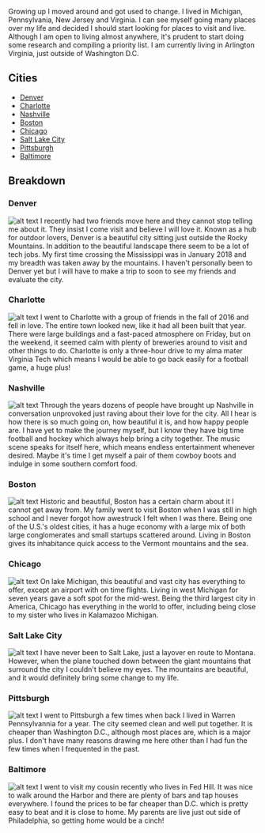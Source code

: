 Growing up I moved around and got used to change. I lived in Michigan, Pennsylvania, New Jersey and Virginia.
I can see myself going many places over my life and decided I should start looking for places to visit and live.  
Although I am open to living almost anywhere, it's prudent to start doing some research and compiling a priority list.
I am currently living in Arlington Virginia, just outside of Washington D.C.

## Cities
  * [Denver](https://en.wikipedia.org/wiki/Denver)
  * [Charlotte](https://en.wikipedia.org/wiki/Charlotte,_North_Carolina)
  * [Nashville](https://en.wikipedia.org/wiki/Nashville,_Tennessee)
  * [Boston](https://en.wikipedia.org/wiki/Boston) 
  * [Chicago](https://en.wikipedia.org/wiki/Chicago)
  * [Salt Lake City](https://en.wikipedia.org/wiki/Salt_Lake_City)
  * [Pittsburgh](https://en.wikipedia.org/wiki/Pittsburgh)
  * [Baltimore](https://en.wikipedia.org/wiki/Baltimore)
  
## Breakdown

### Denver
![alt text](https://upload.wikimedia.org/wikipedia/commons/7/7b/Denver_Montage.jpg)
I recently had two friends move here and they cannot stop telling me about it.  They insist I come visit and believe I will love it. 
Known as a hub for outdoor lovers, Denver is a beautiful city sitting just outside the Rocky Mountains. 
In addition to the beautiful landscape there seem to be a lot of tech jobs. My first time crossing the Mississippi was in January 2018
and my breadth was taken away by the mountains. I haven't personally been to Denver yet but I will have to make a trip to soon to see
my friends and evaluate the city.

### Charlotte
![alt text](https://upload.wikimedia.org/wikipedia/commons/0/09/Charlotte_-_panoramio_%282%29.jpg)
I went to Charlotte with a group of friends in the fall of 2016 and fell in love. The entire town looked new, like it had all been
built that year. There were large buildings and a fast-paced atmosphere on Friday, but on the weekend, it seemed calm with plenty of
breweries around to visit and other things to do.  Charlotte is only a three-hour drive to my alma mater Virginia Tech which means
I would be able to go back easily for a football game, a huge plus! 

### Nashville
![alt text](https://upload.wikimedia.org/wikipedia/commons/d/db/Nashville_panorama_Kaldari_01.jpg)
Through the years dozens of people have brought up Nashville in conversation unprovoked just raving about their love for the city.  All I hear is how there is so much going on, how beautiful it is, and how happy people are.  I have yet to make the journey myself, but I know they have big time football and hockey which always help bring a city together. The music scene speaks for itself here, which means endless entertainment whenever desired.  Maybe it's time I get myself a pair of them cowboy boots and indulge in some southern comfort food.

### Boston
![alt text](https://upload.wikimedia.org/wikipedia/commons/e/ea/Boston_Financial_District_skyline.jpg)
Historic and beautiful, Boston has a certain charm about it I cannot get away from.  My family went to visit Boston when I was still in high school and I never forgot how awestruck I felt when I was there.  Being one of the U.S.'s oldest cities, it has a huge economy with a large mix of both large conglomerates and small startups scattered around. Living in Boston gives its inhabitance quick access to the Vermont mountains and the sea.

### Chicago
![alt text](https://upload.wikimedia.org/wikipedia/commons/8/82/Chicago_sunrise_1.jpg)
On lake Michigan, this beautiful and vast city has everything to offer, except an airport with on time flights.  Living in west Michigan for seven years gave a soft spot for the mid-west.  Being the third largest city in America, Chicago has everything in the world to offer, including being close to my sister who lives in Kalamazoo Michigan.  
### Salt Lake City
![alt text](https://upload.wikimedia.org/wikipedia/commons/2/27/Saltlakecity_winter2009.jpg)
I have never been to Salt Lake, just a layover en route to Montana.  However, when the plane touched down between the giant mountains that surround the city I couldn't believe my eyes.  The mountains are beautiful, and it would definitely bring some change to my life. 

### Pittsburgh
![alt text](https://upload.wikimedia.org/wikipedia/commons/4/49/Pittsburgh_Skyline.JPG)
I went to Pittsburgh a few times when back I lived in Warren Pennsylvannia for a year.  The city seemed clean and well put together. It is cheaper than Washington D.C., although most places are, which is a major plus. I don't have many reasons drawing me here other than I had fun the few times when I frequented in the past.

### Baltimore
![alt text](https://upload.wikimedia.org/wikipedia/commons/0/04/BaltimorePano.jpg)
I went to visit my cousin recently who lives in Fed Hill.  It was nice to walk around the Harbor and there are plenty of bars and tap houses everywhere. I found the prices to be far cheaper than D.C. which is pretty easy to beat and it is close to home. My parents are live just out side of Philadelphia, so getting home would be a cinch! 

